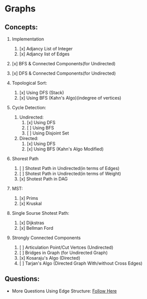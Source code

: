 # Graphs

## Concepts:

1. Implementation

   1. [x] Adjancy List of Integer
   2. [x] Adjancy list of Edges

2. [x] BFS & Connected Components(for Undirected)
3. [x] DFS & Connected Components(for Undirected)
4. Topological Sort:
   1. [x] Using DFS (Stack)
   2. [x] Using BFS (Kahn's Algo)(indegree of vertices)
5. Cycle Detection:
   1. Undirected:
      1. [x] Using DFS
      2. [ ] Using BFS
      3. [ ] Using Disjoint Set
   2. Directed:
      1. [x] Using DFS
      2. [x] Using BFS (Kahn's Algo Modified)
6. Shorest Path
   1. [ ] Shotest Path in Undirected(in terms of Edges)
   2. [ ] Shotest Path in Undirected(in terms of Weight)
   3. [x] Shotest Path in DAG
7. MST:
   1. [x] Prims
   2. [x] Kruskal
8. Single Sourse Shotest Path:
   1. [x] Dijkstras
   2. [x] Bellman Ford
9. Strongly Connected Components
   1. [ ] Articulation Point/Cut Vertces (Undirected)
   2. [ ] Bridges in Graph (for Undirected Graph)
   3. [x] Kosaraju's Algo (Directed)
   4. [ ] Tarjan's Algo (Directed Graph With/without Cross Edges)

## Questions:

- More Questions Using Edge Structure: [Follow Here](https://github.com/devmohit-live/Prep/tree/master/Level1/Graph)
